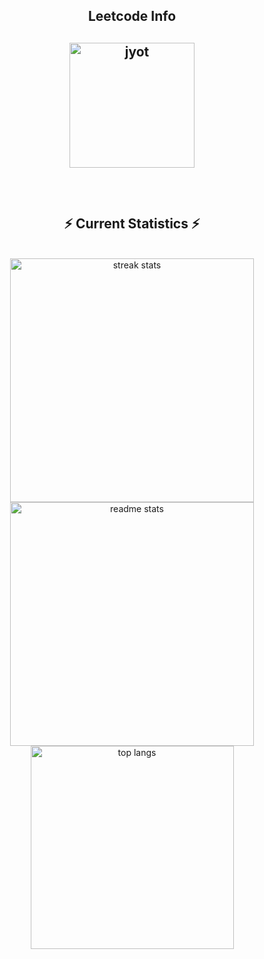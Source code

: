 
<div align="center"> 
<h2 align="center">Leetcode Info<h2>  
<p align="center">
  <a href="https://leetcode.com/yashmohod/" target="_blank"><img align="center" src="https://leetcode.com/medal/?showImg=0&id=7838723" alt="jyot" height="200" width="200" /></a>
</p>

<br/>
  <h2 align="center">⚡ Current Statistics ⚡</h2>
<br>
<div align=center>
  <img width=390 src="https://streak-stats.demolab.com/?user=yashmohod&count_private=true&theme=react&border_radius=10" alt="streak stats"/>
  <img width=390 src="https://github-readme-stats.vercel.app/api?username=yashmohod&show_icons=true&theme=react&rank_icon=github&border_radius=10" alt="readme stats" />
  <img width=325 align="center" src="https://github-readme-stats.vercel.app/api/top-langs/?username=yashmohod&hide=HTML&langs_count=8&layout=compact&theme=react&border_radius=10&size_weight=0.5&count_weight=0.5&exclude_repo=github-readme-stats" alt="top langs" />
</div>
